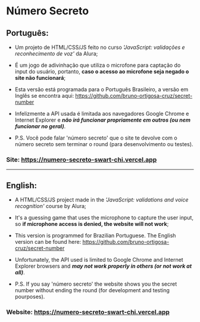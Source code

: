 # Número Secreto

## Português:<br>
- Um projeto de HTML/CSS/JS feito no curso *'JavaScript: validações e reconhecimento de voz'* da Alura;
- É um jogo de adivinhação que utiliza o microfone para captação do input do usuário, portanto, **caso o acesso ao microfone seja negado o site não funcionará**;
- Esta versão está programada para o Português Brasileiro, a versão em Inglês se encontra aqui: https://github.com/bruno-ortigosa-cruz/secret-number
- Infelizmente a API usada é limitada aos navegadores Google Chrome e Internet Explorer e ***não irá funcionar propriamente em outros (ou nem funcionar no geral)***.

- P.S. Você pode falar 'número secreto' que o site te devolve com o número secreto sem terminar o round (para desenvolvimento ou testes).

### Site: https://numero-secreto-swart-chi.vercel.app
-------

## English:
- A HTML/CSS/JS project made in the *'JavaScript: validations and voice recognition'* course by Alura;
- It's a guessing game that uses the microphone to capture the user input, so **if microphone access is denied, the website will not work**;
- This version is programmed for Brazilian Portuguese. The English version can be found here: https://github.com/bruno-ortigosa-cruz/secret-number
- Unfortunately, the API used is limited to Google Chrome and Internet Explorer browsers and ***may not work properly in others (or not work at all)***.

- P.S. If you say 'número secreto' the website shows you the secret number without ending the round (for development and testing pourposes).

### Website: https://numero-secreto-swart-chi.vercel.app
